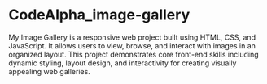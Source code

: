 # CodeAlpha_image-gallery
My Image Gallery is a responsive web project built using HTML, CSS, and JavaScript. It allows users to view, browse, and interact with images in an organized layout. This project demonstrates core front-end skills including dynamic styling, layout design, and interactivity for creating visually appealing web galleries.
